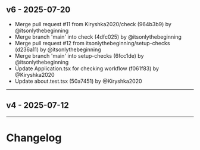 ## v6 - 2025-07-20

- Merge pull request #11 from Kiryshka2020/check (964b3b9) by @itsonlythebeginning
- Merge branch 'main' into check (4dfc025) by @itsonlythebeginning
- Merge pull request #12 from itsonlythebeginning/setup-checks (d236a11) by @itsonlythebeginning
- Merge branch 'main' into setup-checks (6fcc1de) by @itsonlythebeginning
- Update Application.tsx  for checking workflow (f061f83) by @Kiryshka2020
- Update about.test.tsx (50a7451) by @Kiryshka2020

---

## v4 - 2025-07-12



---

# Changelog
